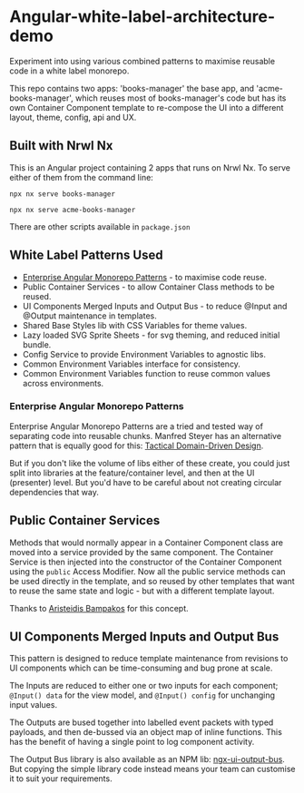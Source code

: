 # Angular-white-label-architecture-demo

Experiment into using various combined patterns to maximise reusable code in a white label monorepo.

This repo contains two apps: 'books-manager' the base app, and 'acme-books-manager', which reuses most of books-manager's code but has its own Container Component template to re-compose the UI into a different layout, theme, config, api and UX.

## Built with Nrwl Nx

This is an Angular project containing 2 apps that runs on Nrwl Nx. To serve either of them from the command line:

```
npx nx serve books-manager

npx nx serve acme-books-manager
```

There are other scripts available in `package.json`

## White Label Patterns Used

- [Enterprise Angular Monorepo Patterns](https://go.nrwl.io/angular-enterprise-monorepo-patterns-new-book) - to maximise code reuse.
- Public Container Services - to allow Container Class methods to be reused.
- UI Components Merged Inputs and Output Bus - to reduce @Input and @Output maintenance in templates.
- Shared Base Styles lib with CSS Variables for theme values.
- Lazy loaded SVG Sprite Sheets - for svg theming, and reduced initial bundle.
- Config Service to provide Environment Variables to agnostic libs.
- Common Environment Variables interface for consistency.
- Common Environment Variables function to reuse common values across environments.

### Enterprise Angular Monorepo Patterns

Enterprise Angular Monorepo Patterns are a tried and tested way of separating code into reusable chunks. Manfred Steyer has an alternative pattern that is equally good for this: [Tactical Domain-Driven Design](https://www.angulararchitects.io/en/aktuelles/tactical-domain-driven-design-with-monorepos/).

But if you don't like the volume of libs either of these create, you could just split into libraries at the feature/container level, and then at the UI (presenter) level. But you'd have to be careful about not creating circular dependencies that way.

## Public Container Services

Methods that would normally appear in a Container Component class are moved into a service provided by the same component. The Container Service is then injected into the constructor of the Container Component using the `public` Access Modifier. Now all the public service methods can be used directly in the template, and so reused by other templates that want to reuse the same state and logic - but with a different template layout.

Thanks to [Aristeidis Bampakos](https://twitter.com/abampakos) for this concept.

## UI Components Merged Inputs and Output Bus

This pattern is designed to reduce template maintenance from revisions to UI components which can be time-consuming and bug prone at scale.

The Inputs are reduced to either one or two inputs for each component; `@Input() data` for the view model, and `@Input() config` for unchanging input values.

The Outputs are bused together into labelled event packets with typed payloads, and then de-bussed via an object map of inline functions. This has the benefit of having a single point to log component activity.

The Output Bus library is also available as an NPM lib: [ngx-ui-output-bus](https://www.npmjs.com/package/@gyrus/ngx-ui-output-bus). But copying the simple library code instead means your team can customise it to suit your requirements.

